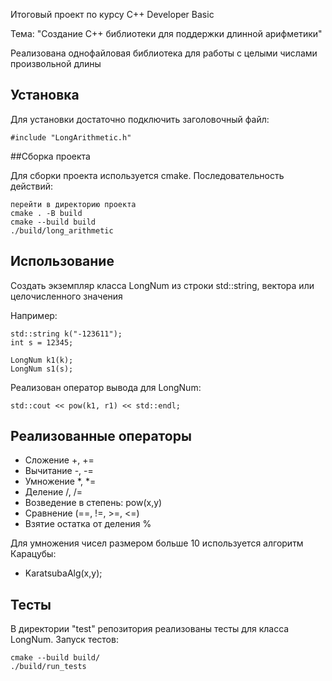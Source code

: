 Итоговый проект по курсу C++ Developer Basic

Тема: "Создание C++ библиотеки для поддержки длинной арифметики"

Реализована однофайловая библиотека для работы с целыми числами произвольной длины

## Установка

Для установки достаточно подключить заголовочный файл:

```
#include "LongArithmetic.h"
```

##Сборка проекта

Для сборки проекта используется cmake.
Последовательность действий:

```
перейти в директорию проекта
cmake . -B build
cmake --build build
./build/long_arithmetic
```

## Использование

Создать экземпляр класса LongNum из строки std::string, вектора или целочисленного значения

Например:

```
std::string k("-123611");
int s = 12345;

LongNum k1(k);
LongNum s1(s);
```
Реализован оператор вывода для LongNum:

```
std::cout << pow(k1, r1) << std::endl;
```

## Реализованные операторы

* Сложение +, +=
* Вычитание -, -=
* Умножение *, *=
* Деление /, /=
* Возведение в степень: pow(x,y)
* Сравнение (==, !=, >=, <=)
* Взятие остатка от деления %

Для умножения чисел размером больше 10 используется алгоритм Карацубы:
* KaratsubaAlg(x,y);

## Тесты

В директории "test" репозитория реализованы тесты для класса LongNum.
Запуск тестов:

```
cmake --build build/
./build/run_tests
```
